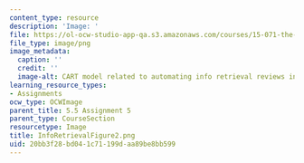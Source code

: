 ```yaml
---
content_type: resource
description: 'Image: '
file: https://ol-ocw-studio-app-qa.s3.amazonaws.com/courses/15-071-the-analytics-edge-spring-2017/20bb3f28bd041c71199daa89be8bb599_InfoRetrievalFigure2.png
file_type: image/png
image_metadata:
  caption: ''
  credit: ''
  image-alt: CART model related to automating info retrieval reviews in medical literature.
learning_resource_types:
- Assignments
ocw_type: OCWImage
parent_title: 5.5 Assignment 5
parent_type: CourseSection
resourcetype: Image
title: InfoRetrievalFigure2.png
uid: 20bb3f28-bd04-1c71-199d-aa89be8bb599
---
```


